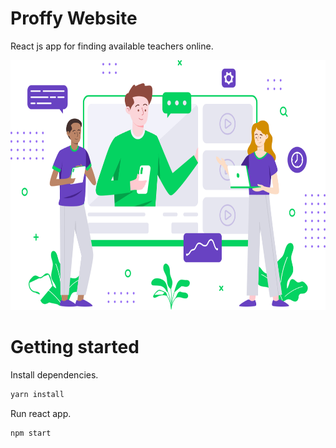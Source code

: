 # Proffy Website

React js app for finding available teachers online.

<img src="./src/assets/images/landing.svg" height=400>

# Getting started

Install dependencies.

```bash
yarn install
```

Run react app.

```bash
npm start
```
